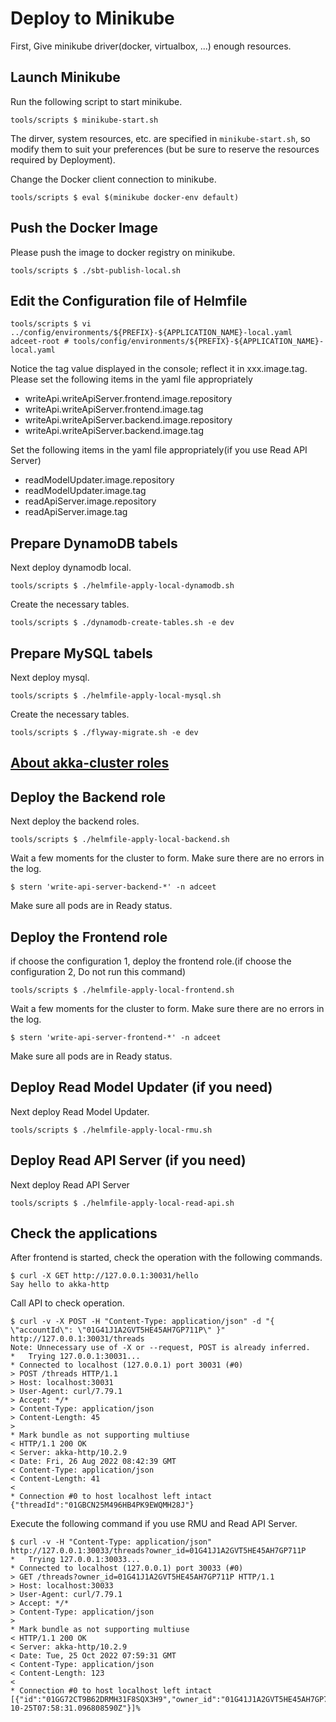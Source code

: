 # Deploy to Minikube

First, Give minikube driver(docker, virtualbox, ...) enough resources.

## Launch Minikube

Run the following script to start minikube.

```shell
tools/scripts $ minikube-start.sh
```

The dirver, system resources, etc. are specified in `minikube-start.sh`, so modify them to suit your preferences (but be sure to reserve the resources required by Deployment).

Change the Docker client connection to minikube.

```shell
tools/scripts $ eval $(minikube docker-env default)
```

## Push the Docker Image

Please push the image to docker registry on minikube.

```shell
tools/scripts $ ./sbt-publish-local.sh
```

## Edit the Configuration file of Helmfile

```shell
tools/scripts $ vi ../config/environments/${PREFIX}-${APPLICATION_NAME}-local.yaml
adceet-root # tools/config/environments/${PREFIX}-${APPLICATION_NAME}-local.yaml
```

Notice the tag value displayed in the console; reflect it in xxx.image.tag.
Please set the following items in the yaml file appropriately

- writeApi.writeApiServer.frontend.image.repository
- writeApi.writeApiServer.frontend.image.tag
- writeApi.writeApiServer.backend.image.repository
- writeApi.writeApiServer.backend.image.tag

Set the following items in the yaml file appropriately(if you use Read API Server)

- readModelUpdater.image.repository
- readModelUpdater.image.tag
- readApiServer.image.repository
- readApiServer.image.tag

## Prepare DynamoDB tabels

Next deploy dynamodb local.

```shell
tools/scripts $ ./helmfile-apply-local-dynamodb.sh
```

Create the necessary tables.

```shell
tools/scripts $ ./dynamodb-create-tables.sh -e dev
```

## Prepare MySQL tabels

Next deploy mysql.

```shell
tools/scripts $ ./helmfile-apply-local-mysql.sh
```

Create the necessary tables.

```shell
tools/scripts $ ./flyway-migrate.sh -e dev
```

## [About akka-cluster roles](DEBUG_ON_LOCAL_K8S.md#about-akka-cluster-roles)

## Deploy the Backend role

Next deploy the backend roles.

```shell
tools/scripts $ ./helmfile-apply-local-backend.sh
```

Wait a few moments for the cluster to form. Make sure there are no errors in the log.

```shell
$ stern 'write-api-server-backend-*' -n adceet
```

Make sure all pods are in Ready status.


## Deploy the Frontend role

if choose the configuration 1, deploy the frontend role.(if choose the configuration 2, Do not run this command)

```shell
tools/scripts $ ./helmfile-apply-local-frontend.sh
```

Wait a few moments for the cluster to form. Make sure there are no errors in the log.

```shell
$ stern 'write-api-server-frontend-*' -n adceet
```

Make sure all pods are in Ready status.

## Deploy Read Model Updater (if you need)

Next deploy Read Model Updater.

```shell
tools/scripts $ ./helmfile-apply-local-rmu.sh
```

## Deploy Read API Server (if you need)

Next deploy Read API Server

```shell
tools/scripts $ ./helmfile-apply-local-read-api.sh
```

## Check the applications

After frontend is started, check the operation with the following commands.

```shell
$ curl -X GET http://127.0.0.1:30031/hello
Say hello to akka-http
```

Call API to check operation.

```shell
$ curl -v -X POST -H "Content-Type: application/json" -d "{ \"accountId\": \"01G41J1A2GVT5HE45AH7GP711P\" }" http://127.0.0.1:30031/threads
Note: Unnecessary use of -X or --request, POST is already inferred.
*   Trying 127.0.0.1:30031...
* Connected to localhost (127.0.0.1) port 30031 (#0)
> POST /threads HTTP/1.1
> Host: localhost:30031
> User-Agent: curl/7.79.1
> Accept: */*
> Content-Type: application/json
> Content-Length: 45
>
* Mark bundle as not supporting multiuse
< HTTP/1.1 200 OK
< Server: akka-http/10.2.9
< Date: Fri, 26 Aug 2022 08:42:39 GMT
< Content-Type: application/json
< Content-Length: 41
<
* Connection #0 to host localhost left intact
{"threadId":"01GBCN25M496HB4PK9EWQMH28J"}
```

Execute the following command if you use RMU and Read API Server.

```shell
$ curl -v -H "Content-Type: application/json" http://127.0.0.1:30033/threads?owner_id=01G41J1A2GVT5HE45AH7GP711P
*   Trying 127.0.0.1:30033...
* Connected to localhost (127.0.0.1) port 30033 (#0)
> GET /threads?owner_id=01G41J1A2GVT5HE45AH7GP711P HTTP/1.1
> Host: localhost:30033
> User-Agent: curl/7.79.1
> Accept: */*
> Content-Type: application/json
>
* Mark bundle as not supporting multiuse
< HTTP/1.1 200 OK
< Server: akka-http/10.2.9
< Date: Tue, 25 Oct 2022 07:59:31 GMT
< Content-Type: application/json
< Content-Length: 123
<
* Connection #0 to host localhost left intact
[{"id":"01GG72CT9B62DRMH31F8SQX3H9","owner_id":"01G41J1A2GVT5HE45AH7GP711P","created_at":"2022-10-25T07:58:31.096808590Z"}]%
```